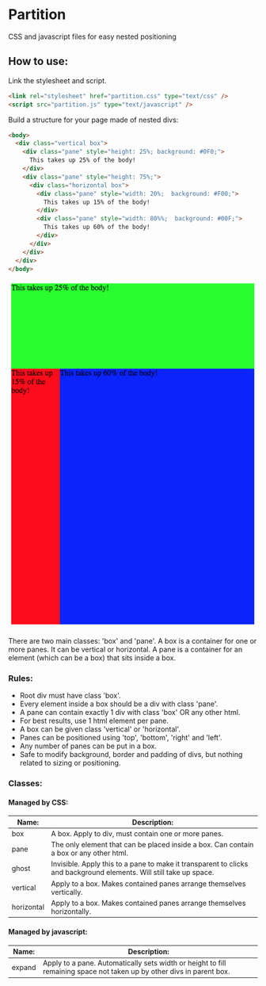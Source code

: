 # Partition
CSS and javascript files for easy nested positioning

## How to use:
Link the stylesheet and script.
```html
<link rel="stylesheet" href="partition.css" type="text/css" />
<script src="partition.js" type="text/javascript" />
```
Build a structure for your page made of nested divs:

```html
<body>
  <div class="vertical box">
    <div class="pane" style="height: 25%; background: #0F0;">
      This takes up 25% of the body!
    </div>
    <div class="pane" style="height: 75%;">
      <div class="horizontal box">
        <div class="pane" style="width: 20%;  background: #F00;">
          This takes up 15% of the body!
        </div>
        <div class="pane" style="width: 80%%;  background: #00F;">
          This takes up 60% of the body!
        </div>
      </div>
    </div>
  </div>
</body>
```
![Image: result of above html](Screen%20Shot%202018-08-29%20at%205.31.00%20PM.png)

There are two main classes: 'box' and 'pane'. A box is a container for one or more panes. It can be vertical or horizontal. A pane is a container for an element (which can be a box) that sits inside a box.

### Rules:
- Root div must have class 'box'.
- Every element inside a box should be a div with class 'pane'.
- A pane can contain exactly 1 div with class 'box' OR any other html.
- For best results, use 1 html element per pane.
- A box can be given class 'vertical' or 'horizontal'.
- Panes can be positioned using 'top', 'bottom', 'right' and 'left'.
- Any number of panes can be put in a box.
- Safe to modify background, border and padding of divs, but nothing related to sizing or positioning.

### Classes:
#### Managed by CSS:
|Name:      | Description:|
|-----------|-------------|
|box        |A box. Apply to div, must contain one or more panes.  |
|pane       |The only element that can be placed inside a box. Can contain a box or any other html.  |
|ghost      |Invisible. Apply this to a pane to make it transparent to clicks and background elements. Will still take up space.  |
|vertical   |Apply to a box. Makes contained panes arrange themselves vertically.  |
|horizontal |Apply to a box. Makes contained panes arrange themselves horizontally.  |

#### Managed by javascript:
|Name:      | Description:|
|-----------|-------------|
|expand     | Apply to a pane. Automatically sets width or height to fill remaining space not taken up by other divs in parent box.  |
